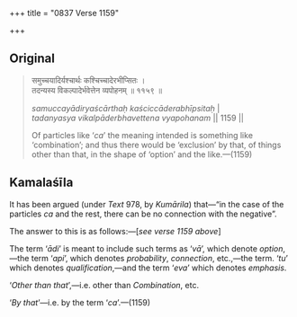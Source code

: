 +++
title = "0837 Verse 1159"

+++
## Original 
>
> समुच्चयादिर्यश्चार्थः कश्चिच्चादेरभीप्सितः ।  
> तदन्यस्य विकल्पादेर्भवेत्तेन व्यपोहनम् ॥ ११५९ ॥ 
>
> *samuccayādiryaścārthaḥ kaściccāderabhīpsitaḥ* \|  
> *tadanyasya vikalpāderbhavettena vyapohanam* \|\| 1159 \|\| 
>
> Of particles like ‘*ca*’ the meaning intended is something like ‘combination’; and thus there would be ‘exclusion’ by that, of things other than that, in the shape of ‘option’ and the like.—(1159)



## Kamalaśīla

It has been argued (under *Text* 978, by *Kumārila*) that—“in the case of the particles *ca* and the rest, there can be no connection with the negative”.

The answer to this is as follows:—[*see verse 1159 above*]

The term ‘*ādi*’ is meant to include such terms as ‘*vā*’, which denote *option*,—the term ‘*api*’, which denotes *probability*, *connection*, etc.,—the term. ‘*tu*’ which denotes *qualification*,—and the term ‘*eva*’ which denotes *emphasis*.

‘*Other than that*’,—i.e. other than *Combination*, etc.

‘*By that*’—i.e. by the term ‘*ca*’.—(1159)



